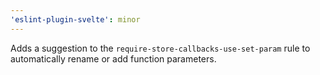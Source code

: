 ```yaml
---
'eslint-plugin-svelte': minor
---
```


Adds a suggestion to the `require-store-callbacks-use-set-param` rule to automatically rename or add function parameters.
